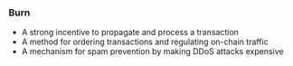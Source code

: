 ### Burn

+ A strong incentive to propagate and process a transaction
+ A method for ordering transactions and regulating on-chain traffic
+ A mechanism for spam prevention by making DDoS attacks expensive
